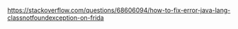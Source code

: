 https://stackoverflow.com/questions/68606094/how-to-fix-error-java-lang-classnotfoundexception-on-frida





